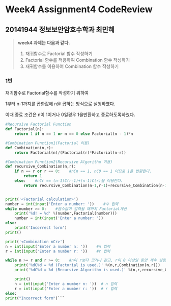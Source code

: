 # Week4 Assignment4 CodeReview
## 20141944 정보보안암호수학과 최민혜

> **week4 과제는 다음과 같다.**
> 1. 재귀함수로 Factorial 함수 작성하기
> 2. Factorial 함수를 적용하여 Combination 함수 작성하기
> 3. 재귀함수를 이용하여 Combination 함수 작성하기


### 1번
재귀함수로 Factorial함수를 작성하기 위하여

1부터 n-1까지를 곱한값에 n을 곱하는 방식으로 실행하였다.


이때 종료 조건은 n이 1이거나 0일경우 1을반환하고 종료하도록하였다.
```python
#Recursive Factorial Function
def Factorial(n):
    return 1 if n == 1 or n == 0 else Factorial(n - 1)*n

#Combination Function1(Factorial 이용)
def Combination(n,r):
    return Factorial(n)/(Factorial(r)*Factorial(n-r))

#Combination Function2(Recursive Algorithm 이용)
def recursive_Combination(n,r):
    if n == r or r == 0:    #nCn == 1, nC0 == 1 이므로 1을 반환한다.
        return 1
    else:    #nCr == (n-1)C(r-1)+(n-1)C(r)을 이용한다.
        return recursive_Combination(n-1,r-1)+recursive_Combination(n-1,r)


print('<Factorial calculation>')
number = int(input('Enter a number: '))    #수 입력
while number >= 0:    #음수값이 입력될 때까지 Factorial계산
    print('%d! = %d' %(number,Factorial(number)))
    number = int(input('Enter a number: '))
else:
    print('Incorrect form')
print()

print('<Combination nCr>')
n = int(input('Enter a number n: '))    #n 입력
r = int(input('Enter a number r: '))    #r 입력

while n >= r and r >= 0:    #n이 r보다 크거나 같고, r이 0 이상일 동안 계속 실행한다.
    print('%dC%d = %d (Factorial is used.)' %(n,r,Combination(n,r)))
    print('%dC%d = %d (Recursive Algorithm is used.)' %(n,r,recursive_Combination(n,r)))

    print()
    n = int(input('Enter a number n: '))  # n 입력
    r = int(input('Enter a number r: '))  # r 입력
else:
print("Incorrect form")```
